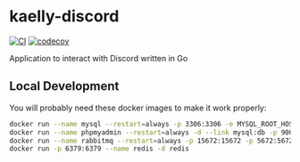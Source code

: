 # kaelly-discord

[![CI](https://github.com/kaellybot/kaelly-discord/actions/workflows/ci.yml/badge.svg)](https://github.com/kaellybot/kaelly-discord/actions/workflows/ci.yml)
[![codecov](https://codecov.io/gh/kaellybot/kaelly-discord/branch/main/graph/badge.svg)](https://codecov.io/gh/kaellybot/kaelly-discord) 


Application to interact with Discord written in Go 

## Local Development

You will probably need these docker images to make it work properly:

```Bash
docker run --name mysql --restart=always -p 3306:3306 -e MYSQL_ROOT_HOST=% -e MYSQL_ROOT_PASSWORD=password -d mysql/mysql-server:latest 
docker run --name phpmyadmin --restart=always -d --link mysql:db -p 9001:80 phpmyadmin/phpmyadmin:latest
docker run --name rabbitmq --restart=always -p 15672:15672 -p 5672:5672 -d rabbitmq:3-management:latest
docker run -p 6379:6379 --name redis -d redis
```